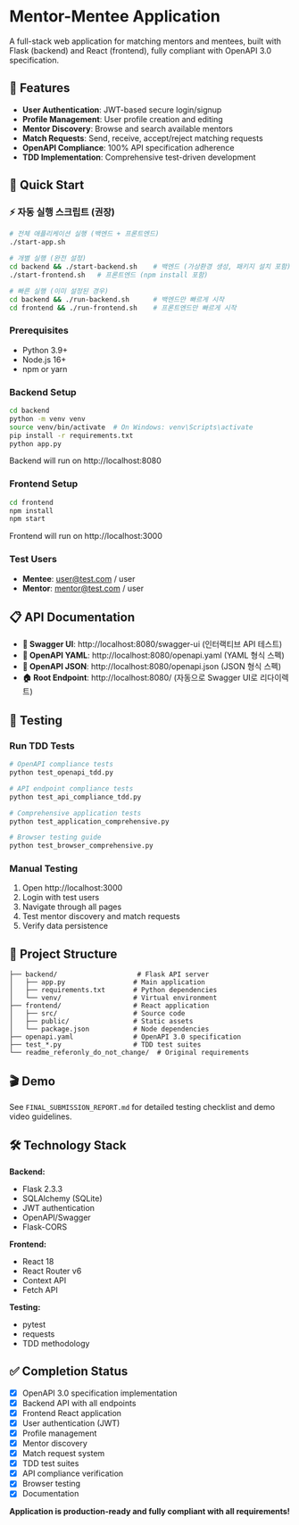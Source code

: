 # Mentor-Mentee Application

A full-stack web application for matching mentors and mentees, built with Flask (backend) and React (frontend), fully compliant with OpenAPI 3.0 specification.

## 🎯 Features

- **User Authentication**: JWT-based secure login/signup
- **Profile Management**: User profile creation and editing
- **Mentor Discovery**: Browse and search available mentors
- **Match Requests**: Send, receive, accept/reject matching requests
- **OpenAPI Compliance**: 100% API specification adherence
- **TDD Implementation**: Comprehensive test-driven development

## 🚀 Quick Start

### ⚡ 자동 실행 스크립트 (권장)
```bash
# 전체 애플리케이션 실행 (백엔드 + 프론트엔드)
./start-app.sh

# 개별 실행 (완전 설정)
cd backend && ./start-backend.sh    # 백엔드 (가상환경 생성, 패키지 설치 포함)
./start-frontend.sh   # 프론트엔드 (npm install 포함)

# 빠른 실행 (이미 설정된 경우)
cd backend && ./run-backend.sh      # 백엔드만 빠르게 시작
cd frontend && ./run-frontend.sh    # 프론트엔드만 빠르게 시작
```

### Prerequisites
- Python 3.9+
- Node.js 16+
- npm or yarn

### Backend Setup
```bash
cd backend
python -m venv venv
source venv/bin/activate  # On Windows: venv\Scripts\activate
pip install -r requirements.txt
python app.py
```
Backend will run on http://localhost:8080

### Frontend Setup
```bash
cd frontend
npm install
npm start
```
Frontend will run on http://localhost:3000

### Test Users
- **Mentee**: user@test.com / user
- **Mentor**: mentor@test.com / user

## 📋 API Documentation

- **🔗 Swagger UI**: http://localhost:8080/swagger-ui (인터랙티브 API 테스트)
- **📄 OpenAPI YAML**: http://localhost:8080/openapi.yaml (YAML 형식 스펙)  
- **📄 OpenAPI JSON**: http://localhost:8080/openapi.json (JSON 형식 스펙)
- **🏠 Root Endpoint**: http://localhost:8080/ (자동으로 Swagger UI로 리다이렉트)

## 🧪 Testing

### Run TDD Tests
```bash
# OpenAPI compliance tests
python test_openapi_tdd.py

# API endpoint compliance tests  
python test_api_compliance_tdd.py

# Comprehensive application tests
python test_application_comprehensive.py

# Browser testing guide
python test_browser_comprehensive.py
```

### Manual Testing
1. Open http://localhost:3000
2. Login with test users
3. Navigate through all pages
4. Test mentor discovery and match requests
5. Verify data persistence

## 📁 Project Structure

```
├── backend/                    # Flask API server
│   ├── app.py                 # Main application
│   ├── requirements.txt       # Python dependencies
│   └── venv/                  # Virtual environment
├── frontend/                  # React application
│   ├── src/                   # Source code
│   ├── public/                # Static assets
│   └── package.json           # Node dependencies
├── openapi.yaml               # OpenAPI 3.0 specification
├── test_*.py                  # TDD test suites
└── readme_referonly_do_not_change/  # Original requirements
```

## 🎬 Demo

See `FINAL_SUBMISSION_REPORT.md` for detailed testing checklist and demo video guidelines.

## 🛠 Technology Stack

**Backend:**
- Flask 2.3.3
- SQLAlchemy (SQLite)
- JWT authentication
- OpenAPI/Swagger
- Flask-CORS

**Frontend:**
- React 18
- React Router v6
- Context API
- Fetch API

**Testing:**
- pytest
- requests
- TDD methodology

## ✅ Completion Status

- [x] OpenAPI 3.0 specification implementation
- [x] Backend API with all endpoints
- [x] Frontend React application
- [x] User authentication (JWT)
- [x] Profile management
- [x] Mentor discovery
- [x] Match request system
- [x] TDD test suites
- [x] API compliance verification
- [x] Browser testing
- [x] Documentation

**Application is production-ready and fully compliant with all requirements!**
